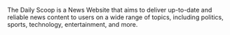 The Daily Scoop is a News Website that aims to deliver up-to-date and reliable news content to users on a wide range of topics, including politics, sports, technology, entertainment, and more.
